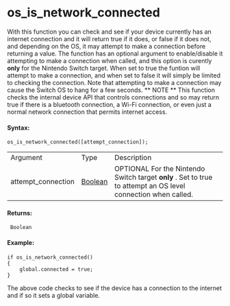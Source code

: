 # os_is_network_connected

With this function you can check and see if your device currently has an
internet connection and it will return true if it does, or false if it
does not, and depending on the OS, it may attempt to make a connection
before returning a value. The function has an optional argument to
enable/disable it attempting to make a connection when called, and this
option is curently **only** for the Nintendo Switch target. When set to
true the funtion will attempt to make a connection, and when set to
false it will simply be limited to checking the connection. Note that
attempting to make a connection may cause the Switch OS to hang for a
few seconds. ** NOTE ** This function checks the internal device API
that controls connections and so may return true if there is a bluetooth
connection, a Wi-Fi connection, or even just a normal network connection
that permits internet access.

#### Syntax:

``` gml
os_is_network_connected([attempt_connection]);
```

|                    |                                                                         |                                                                                                                   |
|--------------------|-------------------------------------------------------------------------|-------------------------------------------------------------------------------------------------------------------|
| Argument           | Type                                                                    | Description                                                                                                       |
| attempt_connection |  [Boolean](../../../../GameMaker_Language/GML_Overview/Data_Types)  |  OPTIONAL For the Nintendo Switch target **only** . Set to true to attempt an OS level connection when called.    |

#### Returns:

``` gml
 Boolean
```

#### Example:

``` gml
if os_is_network_connected()
{
    global.connected = true;
}
```

The above code checks to see if the device has a connection to the
internet and if so it sets a global variable.
